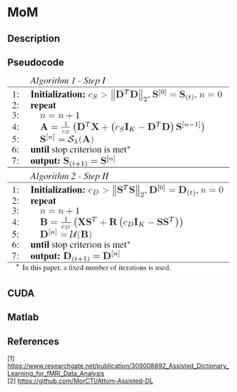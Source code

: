 # MoM

## Description

## Pseudocode
![image](https://github.com/patschris/MoM/blob/master/MomPseudocode.png)

## CUDA

## Matlab

## References
[1] https://www.researchgate.net/publication/309008892_Assisted_Dictionary_Learning_for_fMRI_Data_Analysis<br/>
[2] https://github.com/MorCTI/Attom-Assisted-DL
